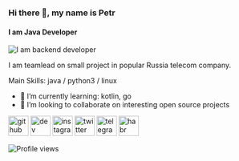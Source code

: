 ### Hi there 👋, my name is Petr
#### I am Java Developer
![I am backend developer](https://keptelr.github.io/img/logo.png)

I am teamlead on small project in popular Russia telecom company.

Main Skills: java / python3 / linux

- 🌱 I’m currently learning: kotlin, go 
- 👯 I’m looking to collaborate on interesting open source projects 


[<img src='https://cdn.jsdelivr.net/npm/simple-icons@3.0.1/icons/github.svg' alt='github' height='40'>](https://github.com/keptelr)  [<img src='https://cdn.jsdelivr.net/npm/simple-icons@3.0.1/icons/dev-dot-to.svg' alt='dev' height='40'>](https://dev.to/keptelr)  [<img src='https://cdn.jsdelivr.net/npm/simple-icons@3.0.1/icons/instagram.svg' alt='instagram' height='40'>](https://www.instagram.com/keptelr/)  [<img src='https://cdn.jsdelivr.net/npm/simple-icons@3.0.1/icons/twitter.svg' alt='twitter' height='40'>](https://twitter.com/keptelr)  [<img src='https://cdn.jsdelivr.net/npm/simple-icons@3.0.1/icons/telegram.svg' alt='telegram' height='40'>](http://t.me/keptelr)  [<img src='https://cdn.jsdelivr.net/npm/simple-icons@3.0.1/icons/habr.svg' alt='habr' height='40'>](https://habr.com/ru/users/keptelr/)  

![Profile views](https://gpvc.arturio.dev/keptelr)  
